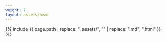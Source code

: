 ```yaml
---
weight: 7
layout: assets/head
---
```

{% include {{ page.path | replace: "_assets/", "" | replace: ".md", ".html" }} %}